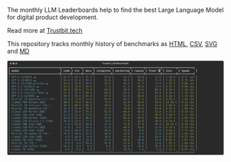 The monthly LLM Leaderboards help to find the best Large Language Model for digital product development. 

Read more at [Trustbit.tech](https://www.trustbit.tech/en/llm-benchmarks)

This repository tracks monthly history of benchmarks as [HTML](bench.html), [CSV](bench.csv), [SVG](bench.svg) and [MD](bench.md)

![image](bench.svg)




